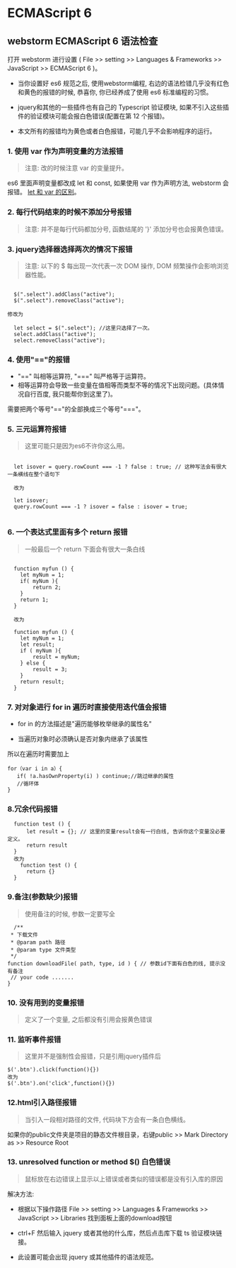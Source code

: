 # ECMAScript 6


## webstorm ECMAScript 6 语法检查

打开 webstorm 进行设置 ( File >> setting >> Languages & Frameworks >> JavaScript >> ECMAScript 6 )。

- 当你设置好 es6 规范之后, 使用webstorm编程, 右边的语法检错几乎没有红色和黄色的报错的时候, 恭喜你, 你已经养成了使用 es6 标准编程的习惯。

- jquery和其他的一些插件也有自己的 Typescript 验证模块, 如果不引入这些插件的验证模块可能会报白色错误(配置在第 12 个报错)。

- 本文所有的报错均为黄色或者白色报错，可能几乎不会影响程序的运行。

### 1. 使用 var 作为声明变量的方法报错

  > 注意: 改的时候注意 var 的变量提升。

  es6 里面声明变量都改成 let 和 const, 如果使用 var 作为声明方法, webstorm 会报错。 [ let 和 var 的区别]( http://es6.ruanyifeng.com/#docs/let )。

### 2. 每行代码结束的时候不添加分号报错

  > 注意: 并不是每行代码都加分号, 函数结尾的 '}' 添加分号也会报黄色错误。

### 3. jquery选择器选择两次的情况下报错

  > 注意: 以下的 $ 每出现一次代表一次 DOM 操作, DOM 频繁操作会影响浏览器性能。

```

  $(".select").addClass("active");
  $(".select").removeClass("active");

修改为

  let select = $(".select"); //这里只选择了一次。
  select.addClass("active");
  select.removeClass("active");

```

### 4. 使用"=="的报错

  - "==" 叫相等运算符,  "===" 叫严格等于运算符。
  - 相等运算符会导致一些变量在值相等而类型不等的情况下出现问题。(具体情况自行百度, 我只能帮你到这里了)。

  需要把两个等号"=="的全部换成三个等号"==="。

### 5. 三元运算符报错

  > 这里可能只是因为es6不许你这么用。

```

  let isover = query.rowCount === -1 ? false : true; // 这种写法会有很大一条横线在整个语句下

  改为

  let isover;
  query.rowCount === -1 ? isover = false : isover = true;
	
```
  

### 6. 一个表达式里面有多个 return 报错

> 一般最后一个 return 下面会有很大一条白线

```

  function myfun () {
    let myNum = 1;
    if( myNum ){
    	return 2;
    }
    return 1;
  }

  改为

  function myfun () {
    let myNum = 1; 
    let result;	
    if ( myNum ){
    	result = myNum; 
    } else {
    	result = 3;
    }
    return result;
  }		

```  	

### 7. 对对象进行 for in 遍历时直接使用迭代值会报错

  - for in 的方法描述是"遍历能够枚举继承的属性名"

  - 当遍历对象时必须确认是否对象内继承了该属性

  所以在遍历时需要加上

  ```
  for（var i in a）{
     if( !a.hasOwnProperty(i) ) continue;//跳过继承的属性
     //循环体
  }
  ```

### 8.冗余代码报错

```
  function test () {
      let result = {}; // 这里的变量result会有一行白线, 告诉你这个变量没必要定义。
      return result
  }
  改为
    function test () {
      return {}
  }
```

### 9.备注(参数缺少)报错

> 使用备注的时候, 参数一定要写全

```
  /**
 * 下载文件
 * @param path 路径
 * @param type 文件类型
 */
function downloadFile( path, type, id ) { // 参数id下面有白色的线, 提示没有备注
 // your code .......
}
```

### 10. 没有用到的变量报错
> 定义了一个变量, 之后都没有引用会报黄色错误

### 11. 监听事件报错
> 这里并不是强制性会报错，只是引用jquery插件后

```
$('.btn').click(function(){})
改为
$('.btn').on('click',function(){})
```

### 12.html引入路径报错
> 当引入一段相对路径的文件, 代码块下方会有一条白色横线。

如果你的public文件夹是项目的静态文件根目录，右键public >> Mark Directory as >> Resource Root

### 13. unresolved function or method $() 白色错误

> 鼠标放在右边错误上显示以上错误或者类似的错误都是没有引入库的原因

解决方法:

- 根据以下操作路径 File >> setting >> Languages & Frameworks >> JavaScript >> Libraries 找到面板上面的download按钮

- ctrl+F 然后输入 jquery 或者其他的什么库，然后点击库下载 ts 验证模块链接。

- 此设置可能会出现 jquery 或其他插件的语法规范。